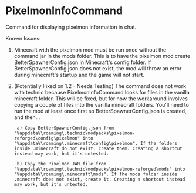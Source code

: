# PixelmonInfoCommand
Command for displaying pixelmon information in chat.

Known Issues:
1) Minecraft with the pixelmon mod must be run once without the command jar in the mods folder. This is to have the pixelmon mod create BetterSpawnerConfig.json in Minecraft's config folder. If BetterSpawnerConfig.json does not exist, the mod will throw an error during minecraft's startup and the game will not start.

2) (Potentially Fixed on 1.2 - Needs Testing) The command does not work with technic because PixelmonInfoCommand looks for files in the vanilla minecraft folder. This will be fixed, but for now the workaround involves copying a couple of files into the vanilla minecraft folders. You'll need to run the mod at least once first so BetterSpawnerConfig.json is created, and then...

		a) Copy BetterSpawnerConfig.json from "%appdata%\roaming\.technic\modpacks\pixelmon-reforged\config\pixelmon" into "%appdata%\roaming\.minecraft\config\pixelmon". If the folders inside .minecraft do not exist, create them. Creating a shortcut instead may work, but it's untested.

		b) Copy the Pixelmon JAR file from "%appdata%\roaming\.technic\modpacks\pixelmon-reforged\mods" into "%appdata%\roaming\.minecraft\mods". If the mods folder inside .minecraft does not exist, create it. Creating a shortcut instead may work, but it's untested.
